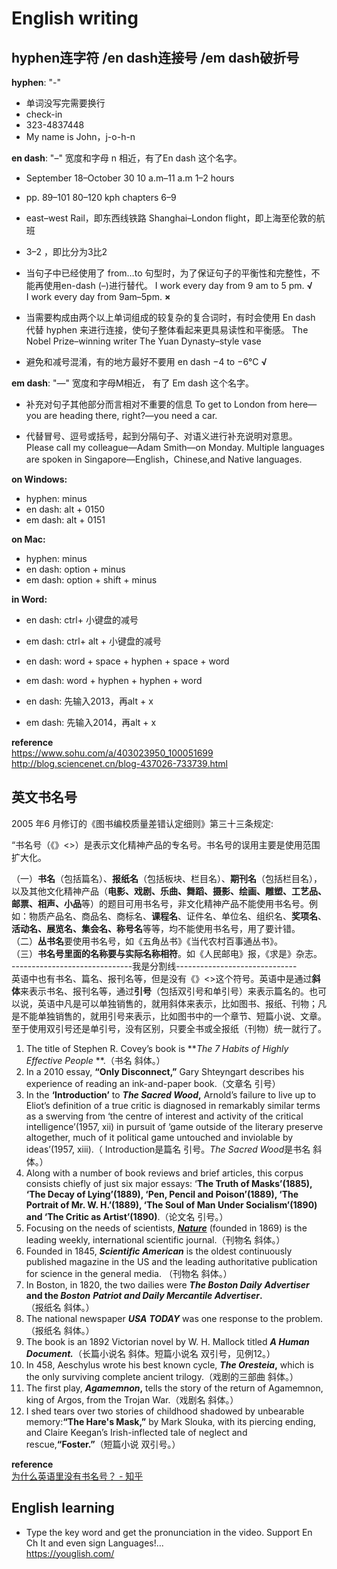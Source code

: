 # English writing


## hyphen连字符 /en dash连接号 /em dash破折号
**hyphen**: "-"

- 单词没写完需要换行
- check-in
- 323-4837448
- My name is John，j-o-h-n

**en dash**: "–" 宽度和字母 n 相近，有了En dash 这个名字。

- September 18–October 30
  10 a.m–11 a.m
  1–2 hours
  
- pp. 89–101
  80–120 kph
  chapters 6–9
  
- east–west Rail，即东西线铁路
  Shanghai–London flight，即上海至伦敦的航班
  
- 3–2 ，即比分为3比2
  
- 当句子中已经使用了 from…to 句型时，为了保证句子的平衡性和完整性，不能再使用en-dash (–)进行替代。
  I work every day from 9 am to 5 pm. **√**  
  I work every day from 9am–5pm. **×**  
  
- 当需要构成由两个以上单词组成的较复杂的复合词时，有时会使用 En dash 代替 hyphen 来进行连接，使句子整体看起来更具易读性和平衡感。
  The Nobel Prize–winning writer
  The Yuan Dynasty–style vase
- 避免和减号混淆，有的地方最好不要用 en dash
  −4 to −6°C **√**

**em dash**: "—" 宽度和字母M相近， 有了 Em dash 这个名字。

- 补充对句子其他部分而言相对不重要的信息
  To get to London from here—you are heading there, right?—you need a car.
  
- 代替冒号、逗号或括号，起到分隔句子、对语义进行补充说明对意思。
  Please call my colleague—Adam Smith—on Monday.
  Multiple languages are spoken in Singapore—English，Chinese,and Native languages.

**on Windows:**  
- hyphen: minus
- en dash: alt + 0150 
- em dash: alt + 0151

**on Mac:**  
- hyphen: minus
- en dash: option + minus
- em dash: option + shift + minus

**in Word:**

- en dash: ctrl+ 小键盘的减号
- em dash: ctrl+ alt + 小键盘的减号

- en dash: word + space + hyphen + space + word
- em dash: word + hyphen + hyphen + word

- en dash: 先输入2013，再alt + x
- em dash: 先输入2014，再alt + x

**reference**  
https://www.sohu.com/a/403023950_100051699  
http://blog.sciencenet.cn/blog-437026-733739.html  

## 英文书名号

2005 年6 月修订的《图书编校质量差错认定细则》第三十三条规定:

“书名号（《》<>）是表示文化精神产品的专名号。书名号的误用主要是使用范围扩大化。

（一）**书名**（包括篇名）、**报纸名**（包括板块、栏目名）、**期刊名**（包括栏目名），以及其他文化精神产品（**电影、戏剧、乐曲、舞蹈、摄影、绘画、雕塑、工艺品、邮票、相声、小品**等）的题目可用书名号，非文化精神产品不能使用书名号。例如：物质产品名、商品名、商标名、**课程名**、证件名、单位名、组织名、**奖项名**、**活动名、展览名、集会名、称号名**等等，均不能使用书名号，用了要计错。  
（二）**丛书名**要使用书名号，如《五角丛书》《当代农村百事通丛书》。  
（三）**书名号里面的名称要与实际名称相符**。如《人民邮电》报，《求是》杂志。  
------------------------------我是分割线------------------------------  
英语中也有书名、篇名、报刊名等，但是没有《》<>这个符号。英语中是通过**斜体**来表示书名、报刊名等，通过**引号**（包括双引号和单引号）来表示篇名的。也可以说，英语中凡是可以单独销售的，就用斜体来表示，比如图书、报纸、刊物；凡是不能单独销售的，就用引号来表示，比如图书中的一个章节、短篇小说、文章。至于使用双引号还是单引号，没有区别，只要全书或全报纸（刊物）统一就行了。

1. The title of Stephen R. Covey’s book is ***The 7 Habits of Highly Effective People* **.（书名 斜体。）
2. In a 2010 essay, **“Only Disconnect,”** Gary Shteyngart describes his experience of reading an ink-and-paper book.（文章名 引号）
3. In the  **‘Introduction’** to ***The Sacred Wood*,** Arnold’s failure to live up to Eliot’s definition of a true critic is diagnosed in remarkably similar terms as a swerving from ‘the centre of interest and activity of the critical intelligence’(1957, xii) in pursuit of ‘game outside of the literary preserve altogether, much of it political game untouched and inviolable by ideas’(1957, xiii).（ Introduction是篇名 引号。*The Sacred Wood*是书名 斜体。）
4. Along with a number of book reviews and brief articles, this corpus consists chiefly of just six major essays: ‘**The Truth of Masks’(1885), ‘The Decay of Lying’(1889), ‘Pen, Pencil and Poison’(1889), ‘The Portrait of Mr. W. H.’(1889), ‘The Soul of Man Under Socialism’(1890) and ‘The Critic as Artist’(1890)**.（论文名 引号。）
5. Focusing on the needs of scientists, ***[Nature](http://www.nature.com/nature/index.html)*** (founded in 1869) is the leading weekly, international scientific journal.（刊物名 斜体。）
6. Founded in 1845, ***Scientific American*** is the oldest continuously published magazine in the US and the leading authoritative publication for science in the general media. （刊物名 斜体。）
7. In Boston, in 1820, the two dailies were ***The Boston Daily*** ***Advertiser* and the *Boston*** ***Patriot and Daily Mercantile Advertiser*.**（报纸名 斜体。）
8. The national newspaper ***USA*** ***TODAY*** was one response to the problem. （报纸名 斜体。）
9. The book is an 1892 Victorian novel by W. H. Mallock titled ***A Human Document.***（长篇小说名 斜体。短篇小说名 双引号，见例12。）
10. In 458, Aeschylus wrote his best known cycle, ***The Oresteia*,** which is the only surviving complete ancient trilogy.（戏剧的三部曲 斜体。）
11. The first play, ***Agamemnon*,** tells the story of the return of Agamemnon, king of Argos, from the Trojan War.（戏剧名 斜体。）
12. I shed tears over two stories of childhood shadowed by unbearable memory:**“The Hare's Mask,”** by Mark Slouka, with its piercing ending, and Claire Keegan’s Irish-inflected tale of neglect and rescue,**“Foster.”**（短篇小说 双引号。）

**reference**  
[为什么英语里没有书名号？ - 知乎](https://www.zhihu.com/question/33271098/answer/137878739)




## English learning
- Type the key word and get the pronunciation in the video. Support En Ch It and even sign Languages!...  
  https://youglish.com/

